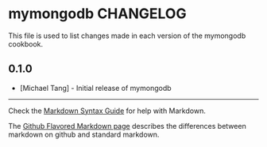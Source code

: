 mymongodb CHANGELOG
===================

This file is used to list changes made in each version of the mymongodb cookbook.

0.1.0
-----
- [Michael Tang] - Initial release of mymongodb

- - -
Check the [Markdown Syntax Guide](http://daringfireball.net/projects/markdown/syntax) for help with Markdown.

The [Github Flavored Markdown page](http://github.github.com/github-flavored-markdown/) describes the differences between markdown on github and standard markdown.

